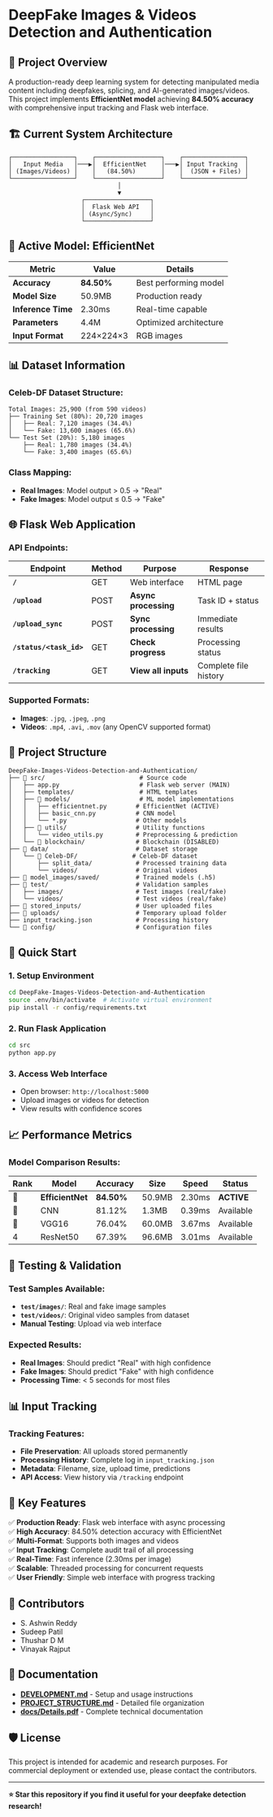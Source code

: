 # DeepFake Images & Videos Detection and Authentication

## 📌 Project Overview

A production-ready deep learning system for detecting manipulated media content including deepfakes, splicing, and AI-generated images/videos. This project implements **EfficientNet model** achieving **84.50% accuracy** with comprehensive input tracking and Flask web interface.

## 🏗️ Current System Architecture

```
┌─────────────────┐    ┌──────────────────┐    ┌─────────────────┐
│   Input Media   │───▶│  EfficientNet    │───▶│ Input Tracking  │
│ (Images/Videos) │    │   (84.50%)       │    │  (JSON + Files) │
└─────────────────┘    └──────────────────┘    └─────────────────┘
                              │
                              ▼
                    ┌──────────────────┐
                    │  Flask Web API   │
                    │ (Async/Sync)     │
                    └──────────────────┘
```

## 🤖 **Active Model: EfficientNet**

| Metric | Value | Details |
|--------|-------|---------|
| **Accuracy** | **84.50%** | Best performing model |
| **Model Size** | 50.9MB | Production ready |
| **Inference Time** | 2.30ms | Real-time capable |
| **Parameters** | 4.4M | Optimized architecture |
| **Input Format** | 224×224×3 | RGB images |

## 📊 Dataset Information

### **Celeb-DF Dataset Structure:**
```
Total Images: 25,900 (from 590 videos)
├── Training Set (80%): 20,720 images
│   ├── Real: 7,120 images (34.4%)
│   └── Fake: 13,600 images (65.6%)
└── Test Set (20%): 5,180 images
    ├── Real: 1,780 images (34.4%)
    └── Fake: 3,400 images (65.6%)
```

### **Class Mapping:**
- **Real Images**: Model output > 0.5 → "Real"
- **Fake Images**: Model output ≤ 0.5 → "Fake"

## 🌐 Flask Web Application

### **API Endpoints:**
| Endpoint | Method | Purpose | Response |
|----------|--------|---------|----------|
| **`/`** | GET | Web interface | HTML page |
| **`/upload`** | POST | **Async processing** | Task ID + status |
| **`/upload_sync`** | POST | **Sync processing** | Immediate results |
| **`/status/<task_id>`** | GET | **Check progress** | Processing status |
| **`/tracking`** | GET | **View all inputs** | Complete file history |

### **Supported Formats:**
- **Images**: `.jpg`, `.jpeg`, `.png`
- **Videos**: `.mp4`, `.avi`, `.mov` (any OpenCV supported format)

## 📁 Project Structure

```
DeepFake-Images-Videos-Detection-and-Authentication/
├── 📂 src/                          # Source code
│   ├── app.py                      # Flask web server (MAIN)
│   ├── templates/                  # HTML templates
│   ├── 📂 models/                   # ML model implementations
│   │   ├── efficientnet.py        # EfficientNet (ACTIVE)
│   │   ├── basic_cnn.py           # CNN model
│   │   └── *.py                   # Other models
│   ├── 📂 utils/                   # Utility functions
│   │   └── video_utils.py         # Preprocessing & prediction
│   └── 📂 blockchain/              # Blockchain (DISABLED)
├── 📂 data/                        # Dataset storage
│   └── 📂 Celeb-DF/               # Celeb-DF dataset
│       ├── split_data/            # Processed training data
│       └── videos/                # Original videos
├── 📂 model_images/saved/          # Trained models (.h5)
├── 📂 test/                        # Validation samples
│   ├── images/                    # Test images (real/fake)
│   └── videos/                    # Test videos (real/fake)
├── 📂 stored_inputs/               # User uploaded files
├── 📂 uploads/                     # Temporary upload folder
├── input_tracking.json            # Processing history
└── 📂 config/                      # Configuration files
```

## 🚀 Quick Start

### **1. Setup Environment**
```bash
cd DeepFake-Images-Videos-Detection-and-Authentication
source .env/bin/activate  # Activate virtual environment
pip install -r config/requirements.txt
```

### **2. Run Flask Application**
```bash
cd src
python app.py
```

### **3. Access Web Interface**
- Open browser: `http://localhost:5000`
- Upload images or videos for detection
- View results with confidence scores

## 📈 Performance Metrics

### **Model Comparison Results:**
| Rank | Model | Accuracy | Size | Speed | Status |
|------|-------|----------|------|-------|--------|
| 🥇 | **EfficientNet** | **84.50%** | 50.9MB | 2.30ms | **ACTIVE** |
| 🥈 | CNN | 81.12% | 1.3MB | 0.39ms | Available |
| 🥉 | VGG16 | 76.04% | 60.0MB | 3.67ms | Available |
| 4 | ResNet50 | 67.39% | 96.6MB | 3.01ms | Available |

## 🧪 Testing & Validation

### **Test Samples Available:**
- **`test/images/`**: Real and fake image samples
- **`test/videos/`**: Original video samples from dataset
- **Manual Testing**: Upload via web interface

### **Expected Results:**
- **Real Images**: Should predict "Real" with high confidence
- **Fake Images**: Should predict "Fake" with high confidence
- **Processing Time**: < 5 seconds for most files

## 📊 Input Tracking

### **Tracking Features:**
- **File Preservation**: All uploads stored permanently
- **Processing History**: Complete log in `input_tracking.json`
- **Metadata**: Filename, size, upload time, predictions
- **API Access**: View history via `/tracking` endpoint

## 🎯 Key Features

✅ **Production Ready**: Flask web interface with async processing  
✅ **High Accuracy**: 84.50% detection accuracy with EfficientNet  
✅ **Multi-Format**: Supports both images and videos  
✅ **Input Tracking**: Complete audit trail of all processing  
✅ **Real-Time**: Fast inference (2.30ms per image)  
✅ **Scalable**: Threaded processing for concurrent requests  
✅ **User Friendly**: Simple web interface with progress tracking

## 👥 Contributors

- S. Ashwin Reddy
- Sudeep Patil  
- Thushar D M
- Vinayak Rajput

## 📄 Documentation

- **[DEVELOPMENT.md](./DEVELOPMENT.md)** - Setup and usage instructions
- **[PROJECT_STRUCTURE.md](./PROJECT_STRUCTURE.md)** - Detailed file organization
- **[docs/Details.pdf](./docs/Details.pdf)** - Complete technical documentation

## 🛡️ License

This project is intended for academic and research purposes. For commercial deployment or extended use, please contact the contributors.

---

**⭐ Star this repository if you find it useful for your deepfake detection research!**


